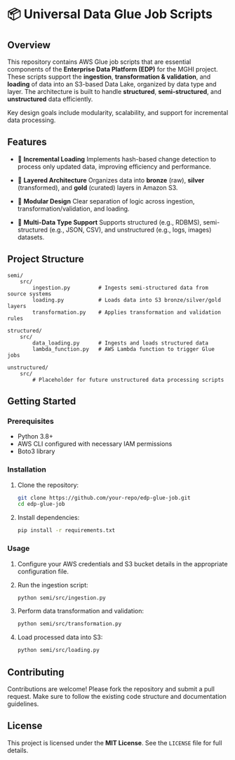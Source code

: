 # 📦 Universal Data Glue Job Scripts

## Overview

This repository contains AWS Glue job scripts that are essential components of the **Enterprise Data Platform (EDP)** for the MGHI project. These scripts support the **ingestion**, **transformation & validation**, and **loading** of data into an S3-based Data Lake, organized by data type and layer. The architecture is built to handle **structured**, **semi-structured**, and **unstructured** data efficiently.

Key design goals include modularity, scalability, and support for incremental data processing.

## Features

* 🔄 **Incremental Loading**
  Implements hash-based change detection to process only updated data, improving efficiency and performance.

* 🧱 **Layered Architecture**
  Organizes data into **bronze** (raw), **silver** (transformed), and **gold** (curated) layers in Amazon S3.

* 🧩 **Modular Design**
  Clear separation of logic across ingestion, transformation/validation, and loading.

* 🧠 **Multi-Data Type Support**
  Supports structured (e.g., RDBMS), semi-structured (e.g., JSON, CSV), and unstructured (e.g., logs, images) datasets.

## Project Structure

```
semi/
    src/
        ingestion.py         # Ingests semi-structured data from source systems
        loading.py           # Loads data into S3 bronze/silver/gold layers
        transformation.py    # Applies transformation and validation rules

structured/
    src/
        data_loading.py      # Ingests and loads structured data
        lambda_function.py   # AWS Lambda function to trigger Glue jobs

unstructured/
    src/
        # Placeholder for future unstructured data processing scripts
```

## Getting Started

### Prerequisites

* Python 3.8+
* AWS CLI configured with necessary IAM permissions
* Boto3 library

### Installation

1. Clone the repository:

   ```bash
   git clone https://github.com/your-repo/edp-glue-job.git
   cd edp-glue-job
   ```

2. Install dependencies:

   ```bash
   pip install -r requirements.txt
   ```

### Usage

1. Configure your AWS credentials and S3 bucket details in the appropriate configuration file.

2. Run the ingestion script:

   ```bash
   python semi/src/ingestion.py
   ```

3. Perform data transformation and validation:

   ```bash
   python semi/src/transformation.py
   ```

4. Load processed data into S3:

   ```bash
   python semi/src/loading.py
   ```

## Contributing

Contributions are welcome! Please fork the repository and submit a pull request. Make sure to follow the existing code structure and documentation guidelines.

## License

This project is licensed under the **MIT License**. See the `LICENSE` file for full details.
